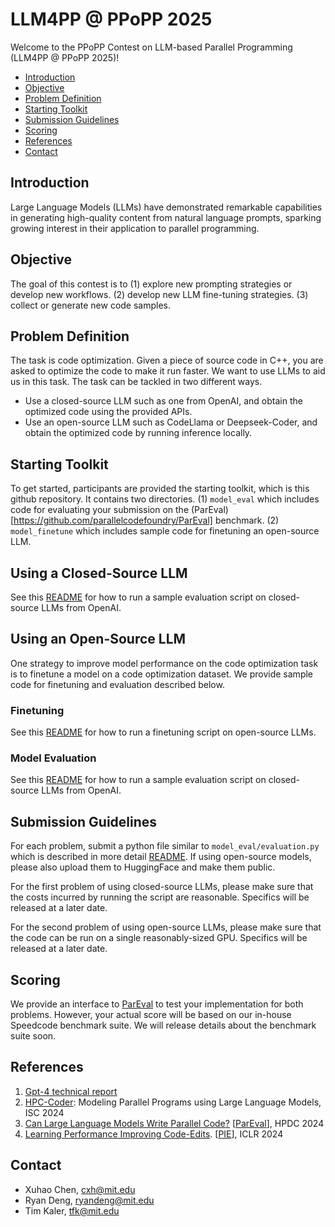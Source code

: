# LLM4PP @ PPoPP 2025

Welcome to the PPoPP Contest on LLM-based Parallel Programming (LLM4PP @ PPoPP 2025)!

* [Introduction](#introduction)
* [Objective](#objective)
* [Problem Definition](#problem-definition)
* [Starting Toolkit](#starting-toolkit)
* [Submission Guidelines](#submission-guidelines)
* [Scoring](#scoring)
* [References](#references)
* [Contact](#contact)
  
<!--Starting Toolkit for the LLM4PP competition, modified from the starting toolkit from [LLM4HWDesign](https://nvlabs.github.io/LLM4HWDesign/problem.html) is [here](https://github.com/GATECH-EIC/LLM4HWDesign_Starting_Toolkit).-->

## Introduction

Large Language Models (LLMs) have demonstrated remarkable capabilities in generating high-quality content from natural language prompts, sparking growing interest in their application to parallel programming. 

<!--
Despite the significant potential and community excitement, current state-of-the-art pretrained LLMs, such as OpenAI's GPT-4 [1], still struggle to produce practical parallel code without extensive human intervention in their original forms. 
In parallel code generation, for example, these models tend to either generate non-compilable or non-functional code, necessitating human correction, or produce overly simplistic or inefficient parallel implementations. 
This issue can primarily stem from the LLMs' limited exposure to parallel code data during pretraining. A pioneering attempt in HPC-Coder [2] demonstrates that using a large-scale parallel code dataset can improve LLMs' PP abilities. 
However, models trained with publicly available datasets are still far behind human experts. Thus, developing open-source, high-quality, PP-specific code datasets is essential for unlocking the full potential of LLM-based PP.
This year's contest seeks to address this challenge by asking you to help build a large-scale, high-quality parallel code generation dataset. 
By open-sourcing this dataset, we aim to establish critical infrastructure for advancing LLM-based parallel programming workflows. 
Participants will be invited to author a short paper summarizing our efforts, insights, and lessons learned, thereby paving the way for future initiatives.

Unfortunately, the development of LLM for PP is severely hindered by the scarcity of high-quality, publicly accessible parallel code datasets. 
Specifically, the lack of adequate datasets prevents effective fine-tuning of LLMs, a critical method for equipping them with PP domain knowledge and mitigating their limited exposure to PP-specific data during pretraining. 
This shortage thus significantly impedes progress in LLM-based parallel code generation.
-->

## Objective
The goal of this contest is to 
(1) explore new prompting strategies or develop new workflows.
(2) develop new LLM fine-tuning strategies.
(3) collect or generate new code samples.

<!--enrich the current parallel code dataset to a large-scale, high-quality open-source dataset, facilitating the development of more effective LLM-based parallel programming through fine-tuning. 
Participants are asked to (1) collect or generate parallel code samples and (2) enhance the dataset quality through data cleaning and label generation techniques. 
Participants' contributions will be evaluated based on the improvement their data brings to the fine-tuned LLM.-->

## Problem Definition
The task is code optimization. Given a piece of source code in C++, you are asked to optimize the code to make it run faster. We want to use LLMs to aid us in this task. The task can be tackled in two different ways.
* Use a closed-source LLM such as one from OpenAI, and obtain the optimized code using the provided APIs.
* Use an open-source LLM such as CodeLlama or Deepseek-Coder, and obtain the optimized code by running inference locally.

## Starting Toolkit
To get started, participants are provided the starting toolkit, which is this github repository. It contains two directories.
(1) `model_eval` which includes code for evaluating your submission on the (ParEval)[https://github.com/parallelcodefoundry/ParEval] benchmark.
(2) `model_finetune` which includes sample code for finetuning an open-source LLM.

<!--
and (5) the deduplication codebase we will use to duplicate the repeated data samples. 
Participants are expected to just replace the example submission dataset with their own collected datasets and get the corresponding metric from the starting toolkit to further improve their datasets during Phase I.
-->

## Using a Closed-Source LLM
See this [README](model_eval/README.md) for how to run a sample evaluation script on closed-source LLMs from OpenAI.

## Using an Open-Source LLM
One strategy to improve model performance on the code optimization task is to finetune a model on a code optimization dataset. We provide sample code for finetuning and evaluation described below.

### Finetuning
See this [README](model_finetune/README.md) for how to run a finetuning script on open-source LLMs.

### Model Evaluation
See this [README](model_eval/README.md) for how to run a sample evaluation script on closed-source LLMs from OpenAI.

## Submission Guidelines
For each problem, submit a python file similar to `model_eval/evaluation.py` which is described in more detail [README](model_eval/README.md). If using open-source models, please also upload them to HuggingFace and make them public.

For the first problem of using closed-source LLMs, please make sure that the costs incurred by running the script are reasonable. Specifics will be released at a later date.

For the second problem of using open-source LLMs, please make sure that the code can be run on a single reasonably-sized GPU. Specifics will be released at a later date.

## Scoring
We provide an interface to [ParEval](https://github.com/parallelcodefoundry/ParEval) to test your implementation for both problems. However, your actual score will be based on our in-house Speedcode benchmark suite. We will release details about the benchmark suite soon.

## References
1. [Gpt-4 technical report](https://arxiv.org/abs/2303.08774)
2. [HPC-Coder](https://arxiv.org/html/2306.17281v2): Modeling Parallel Programs using Large Language Models, ISC 2024
3. [Can Large Language Models Write Parallel Code?](https://arxiv.org/pdf/2401.12554.pdf) [[ParEval](https://github.com/parallelcodefoundry/ParEval)], HPDC 2024
4. [Learning Performance Improving Code-Edits](https://arxiv.org/abs/2302.07867). [[PIE](https://pie4perf.com/)], ICLR 2024

## Contact
* Xuhao Chen, cxh@mit.edu 
* Ryan Deng, ryandeng@mit.edu
* Tim Kaler, tfk@mit.edu
